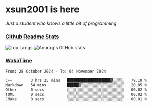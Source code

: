 # xsun2001 is here

*Just a student who knows a little bit of programming*

### [Github Readme Stats](https://github.com/anuraghazra/github-readme-stats)

![Top Langs](https://github-readme-stats.vercel.app/api/top-langs/?username=xsun2001&layout=compact&theme=radical) ![Anurag's GitHub stats](https://github-readme-stats.vercel.app/api?username=xsun2001&show_icons=true&theme=radical)

### [WakaTime](https://wakatime.com)

<!--START_SECTION:waka-->

```txt
From: 28 October 2024 - To: 04 November 2024

C++        3 hrs 25 mins   ███████████████████▓░░░░░   79.10 %
Markdown   54 mins         █████▒░░░░░░░░░░░░░░░░░░░   20.85 %
Other      0 secs          ░░░░░░░░░░░░░░░░░░░░░░░░░   00.02 %
TOML       0 secs          ░░░░░░░░░░░░░░░░░░░░░░░░░   00.02 %
CMake      0 secs          ░░░░░░░░░░░░░░░░░░░░░░░░░   00.01 %
```

<!--END_SECTION:waka-->
